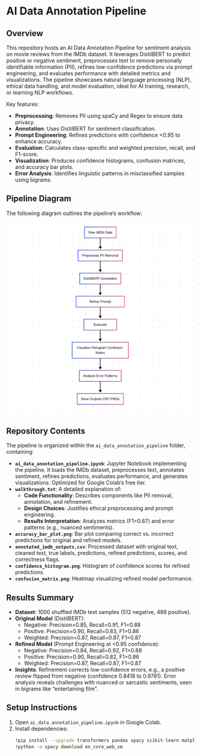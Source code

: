 # AI Data Annotation Pipeline
 
## Overview
This repository hosts an AI Data Annotation Pipeline for sentiment analysis on movie reviews from the IMDb dataset. It leverages DistilBERT to predict positive or negative sentiment, preprocesses text to remove personally identifiable information (PII), refines low-confidence predictions via prompt engineering, and evaluates performance with detailed metrics and visualizations. The pipeline showcases natural language processing (NLP), ethical data handling, and model evaluation, ideal for AI training, research, or learning NLP workflows.
  
Key features:    
- **Preprocessing**: Removes PII using spaCy and Regex to ensure data privacy.          
- **Annotation**: Uses DistilBERT for sentiment classification.          
- **Prompt Engineering**: Refines predictions with confidence <0.95 to enhance accuracy.        
- **Evaluation**: Calculates class-specific and weighted precision, recall, and F1-score.        
- **Visualization**: Produces confidence histograms, confusion matrices, and accuracy bar plots.        
- **Error Analysis**: Identifies linguistic patterns in misclassified samples using bigrams.        

## Pipeline Diagram  
The following diagram outlines the pipeline’s workflow:     
    
![Pipeline Diagram](ai_data_annotation_pipeline/pipeline_diagram.jpg)

## Repository Contents
The pipeline is organized within the `ai_data_annotation_pipeline` folder, containing:
- **`ai_data_annotation_pipeline.ipynb`**: Jupyter Notebook implementing the pipeline. It loads the IMDb dataset, preprocesses text, annotates sentiment, refines predictions, evaluates performance, and generates visualizations. Optimized for Google Colab’s free tier.
- **`walkthrough.txt`**: A detailed explanation of:
  - **Code Functionality**: Describes components like PII removal, annotation, and refinement.
  - **Design Choices**: Justifies ethical preprocessing and prompt engineering.
  - **Results Interpretation**: Analyzes metrics (F1=0.87) and error patterns (e.g., nuanced sentiments).
- **`accuracy_bar_plot.png`**: Bar plot comparing correct vs. incorrect predictions for original and refined models.
- **`annotated_imdb_outputs.csv`**: Processed dataset with original text, cleaned text, true labels, predictions, refined predictions, scores, and correctness flags.
- **`confidence_histogram.png`**: Histogram of confidence scores for refined predictions.
- **`confusion_matrix.png`**: Heatmap visualizing refined model performance.

## Results Summary
- **Dataset**: 1000 shuffled IMDb test samples (512 negative, 488 positive).
- **Original Model** (DistilBERT):
  - Negative: Precision=0.85, Recall=0.91, F1=0.88
  - Positive: Precision=0.90, Recall=0.83, F1=0.86
  - Weighted: Precision=0.87, Recall=0.87, F1=0.87
- **Refined Model** (Prompt Engineering at <0.95 confidence):
  - Negative: Precision=0.84, Recall=0.92, F1=0.88
  - Positive: Precision=0.90, Recall=0.82, F1=0.86
  - Weighted: Precision=0.87, Recall=0.87, F1=0.87
- **Insights**: Refinement corrects low-confidence errors, e.g., a positive review flipped from negative (confidence 0.8418 to 0.9781). Error analysis reveals challenges with nuanced or sarcastic sentiments, seen in bigrams like “entertaining film”.

## Setup Instructions
1. Open `ai_data_annotation_pipeline.ipynb` in Google Colab.
2. Install dependencies:
   ```bash
   !pip install --upgrade transformers pandas spacy scikit-learn matplotlib seaborn torch datasets fsspec torchvision tqdm
   !python -m spacy download en_core_web_sm

